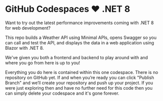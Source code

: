 # GitHub Codespaces ♥️ .NET 8

Want to try out the latest performance improvements coming with .NET 8 for web development? 

This repo builds a Weather API using Minimal APIs, opens Swagger so you can call and test the API, and displays the data in a web application using Blazor with .NET 8. 

We've given you both a frontend and backend to play around with and where you go from here is up to you!

Everything you do here is contained within this one codespace. There is no repository on GitHub yet. If and when you’re ready you can click "Publish Branch" and we’ll create your repository and push up your project. If you were just exploring then and have no further need for this code then you can simply delete your codespace and it's gone forever.


